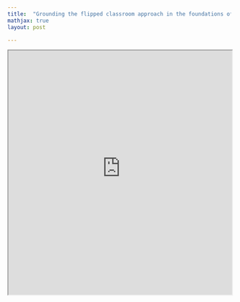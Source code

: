 ```yaml
---
title:  "Grounding the flipped classroom approach in the foundations of educational technology"
mathjax: true
layout: post

---
```


 <iframe src ="https://alierenkayhanbouncet.blogspot.com/2020/11/grounding-flipped-classroom-approach-in.html" width="100%" height="550"> </iframe>
 
